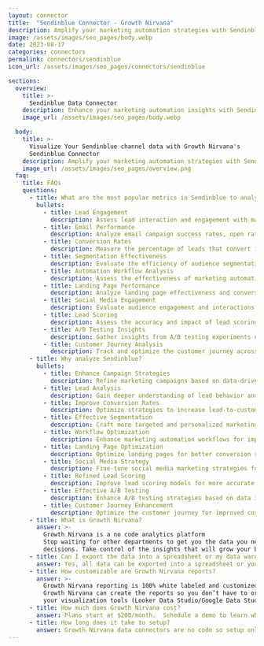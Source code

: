 ```yaml
---
layout: connector
title:  "Sendinblue Connector - Growth Nirvana"
description: Amplify your marketing automation strategies with Sendinblue integration, gaining actionable insights from campaign data analysis.
image: /assets/images/seo_pages/body.webp
date: 2023-08-17
categories: connectors
permalink: connectors/sendinblue
icon_url: /assets/images/seo_pages/connectors/sendinblue

sections:
  overview:
    title: >-
      Sendinblue Data Connector
    description: Enhance your marketing automation insights with Sendinblue integration. Seamlessly merge marketing data, unlocking insights that shape campaign strategies, lead analysis, and operational excellence.
    image_url: /assets/images/seo_pages/body.webp

  body:
    title: >-
      Visualize Your Sendinblue channel data with Growth Nirvana's
      Sendinblue Connector
    description: Amplify your marketing automation strategies with Sendinblue integration, gaining actionable insights from campaign data analysis.
    image_url: /assets/images/seo_pages/overview.png
  faq:
    title: FAQs
    questions:
      - title: What are the most popular metrics in Sendinblue to analyze?
        bullets:
          - title: Lead Engagement
            description: Assess lead interaction and engagement with marketing materials.
          - title: Email Performance
            description: Analyze email campaign success rates, open rates, and click-through rates.
          - title: Conversion Rates
            description: Measure the percentage of leads that convert into customers.
          - title: Segmentation Effectiveness
            description: Evaluate the efficiency of audience segmentation strategies.
          - title: Automation Workflow Analysis
            description: Assess the effectiveness of marketing automation workflows.
          - title: Landing Page Performance
            description: Analyze landing page effectiveness and conversion rates.
          - title: Social Media Engagement
            description: Evaluate audience engagement and interactions on social media platforms.
          - title: Lead Scoring
            description: Assess the accuracy and impact of lead scoring models.
          - title: A/B Testing Insights
            description: Gather insights from A/B testing experiments on campaigns.
          - title: Customer Journey Analysis
            description: Track and optimize the customer journey across marketing touchpoints.
      - title: Why analyze Sendinblue?
        bullets:
          - title: Enhance Campaign Strategies
            description: Refine marketing campaigns based on data-driven insights.
          - title: Lead Analysis
            description: Gain deeper understanding of lead behavior and preferences.
          - title: Improve Conversion Rates
            description: Optimize strategies to increase lead-to-customer conversion rates.
          - title: Effective Segmentation
            description: Craft more targeted and personalized marketing campaigns.
          - title: Workflow Optimization
            description: Enhance marketing automation workflows for improved results.
          - title: Landing Page Optimization
            description: Optimize landing pages for better conversion rates.
          - title: Social Media Strategy
            description: Fine-tune social media marketing strategies for higher engagement.
          - title: Refined Lead Scoring
            description: Improve lead scoring models for more accurate lead prioritization.
          - title: Effective A/B Testing
            description: Enhance A/B testing strategies based on data insights.
          - title: Customer Journey Enhancement
            description: Optimize the customer journey for improved customer experiences.
      - title: What is Growth Nirvana?
        answer: >-
          Growth Nirvana is a no code analytics platform 
          Stop waiting for other departments to get you the data you need to make critical business 
          decisions. Take control of the insights that will grow your business.
      - title: Can I export the data into a spreadsheet or my data warehouse?
        answer: Yes, all data can be exported into a spreadsheet or your data warehouse (Google BigQuery, AWS, Snowflake, Azure, etc)
      - title: How customizable are Growth Nirvana reports?
        answer: >-
          Growth Nirvana reporting is 100% white labeled and customized to your specifications.
          Growth Nirvana can create the reports so you don’t have to or you can connect
          your visualization tools (Looker Data Studio/Google Data Studio, Tableau, PowerBI, etc) to Growth Nirvana.
      - title: How much does Growth Nirvana cost?
        answer: Plans start at $200/month.  Schedule a demo to learn what plan is best for you.
      - title: How long does it take to setup?
        answer: Growth Nirvana data connectors are no code so setup only requires a few clicks.
---
```

